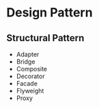 # Design Pattern

## Structural Pattern

- Adapter
- Bridge
- Composite
- Decorator
- Facade
- Flyweight
- Proxy